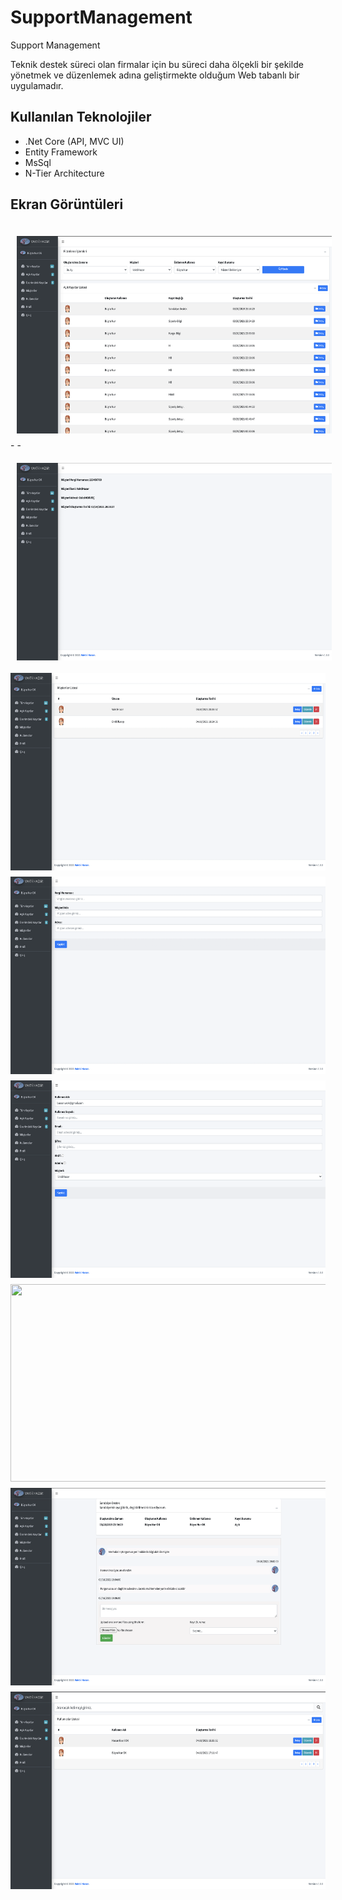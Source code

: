 # SupportManagement
Support Management


Teknik destek süreci olan firmalar için bu süreci daha ölçekli bir şekilde yönetmek ve düzenlemek adına geliştirmekte olduğum Web tabanlı bir uygulamadır.

## Kullanılan Teknolojiler
- .Net Core (API, MVC UI)
- Entity Framework
- MsSql
- N-Tier Architecture


## Ekran Görüntüleri


<img src="https://github.com/busranurok/SupportManagement/blob/main/screenshots/AllTickets.png" width="575" height="316" style="margin-top:10px; padding:10px;" align="left" >
-
<img src="https://github.com/busranurok/SupportManagement/blob/main/screenshots/CustomerDetail.png" width="575" height="316" style="margin-top:10px; padding:10px;" align="left">
-
<img src="https://github.com/busranurok/SupportManagement/blob/main/screenshots/CustomerList.png" width="575" height="316" style="margin-top:10px;" align="left">
<img src="https://github.com/busranurok/SupportManagement/blob/main/screenshots/InsertCustomer.png" width="575" height="316" style="margin-top:10px;" align="left">
<img src="https://github.com/busranurok/SupportManagement/blob/main/screenshots/InsertUser.png" width="575" height="316" style="margin-top:10px;" align="left" >
<img src="https://github.com/busranurok/SupportManagement/blob/main/screenshots/Login.png" width="575" height="316" style="margin-top:10px;" align="left">
<img src="https://github.com/busranurok/SupportManagement/blob/main/screenshots/TicketDetail.png" width="575" height="316" style="margin-top:10px;" align="left">
<img src="https://github.com/busranurok/SupportManagement/blob/main/screenshots/UserList.png" width="575" height="316" style="margin-top:10px;" align="left">
